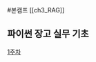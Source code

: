 #본캠프 [[ch3_RAG]]

## 파이썬 장고 실무 기초

[1주차](https://teamsparta.notion.site/SCC-8475ef455a02462a89bf33589e9cf873)
